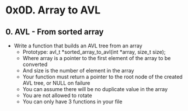 # 0x0D. Array to AVL

## 0. AVL - From sorted array
* Write a function that builds an AVL tree from an array
  - Prototype: avl_t *sorted_array_to_avl(int *array, size_t size);
  - Where array is a pointer to the first element of the array to be converted
  - And size is the number of element in the array
  - Your function must return a pointer to the root node of the created AVL tree, or NULL on failure
  - You can assume there will be no duplicate value in the array
  - You are not allowed to rotate
  - You can only have 3 functions in your file

